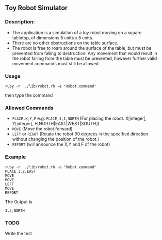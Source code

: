 ## Toy Robot Simulator
### Description:
- The application is a simulation of a toy robot moving on a square tabletop, of dimensions 5 units x 5 units.
- There are no other obstructions on the table surface.
- The robot is free to roam around the surface of the table, but must be prevented from falling to destruction. Any movement that would result in the robot falling from the table must be prevented, however further valid movement commands must still be allowed.

### Usage

    ruby -r  ./lib/robot.rb -e "Robot.command"

then type the command

### Allowed Commands
- `PLACE,X,Y,F` e.g: `PLACE,1,1,NORTH` (For placing the robot. X[integer], Y[integer], F[NORTH|EAST|WEST|SOUTH])
- `MOVE` (Move the robot forward)
- `LEFT` or `RIGHT` (Rotate the robot 90 degrees in the specified direction without changing the position of the robot.)
- `REPORT` (will announce the X,Y and F of the robot)

### Example
    ruby -r  ./lib/robot.rb -e "Robot.command"
    PLACE 1,2,EAST
    MOVE
    MOVE
    LEFT
    MOVE
    REPORT

The Output is

    3,3,NORTH

### TODO
Write the test